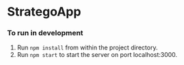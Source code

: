 # StrategoApp


### To run in development
1. Run `npm install` from within the project directory.
2. Run `npm start` to start the server on port localhost:3000.